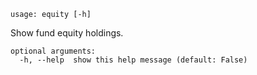 ```
usage: equity [-h]
```

Show fund equity holdings.

```
optional arguments:
  -h, --help  show this help message (default: False)
```